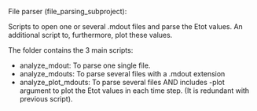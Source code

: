 
File parser (file_parsing_subproject): 

Scripts to open one or several .mdout files and parse the Etot values. An additional script to, furthermore, plot these values.

The folder contains the 3 main scripts:
- analyze_mdout: To parse one single file.
- analyze_mdouts: To parse several files with a .mdout extension
- analyze_plot_mdouts: To parse several files AND includes -plot argument to plot the Etot values in each time step. (It is redundant with previous script).
